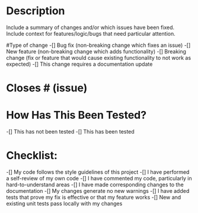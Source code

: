 # Description
Include a summary of changes and/or which issues have been fixed. Include context for features/logic/bugs that need particular attention.

#Type of change
-[] Bug fix (non-breaking change which fixes an issue)
-[] New feature (non-breaking change which adds functionality)
-[] Breaking change (fix or feature that would cause existing functionality to not work as expected)
-[] This change requires a documentation update

# Closes # (issue)

# How Has This Been Tested?
-[] This has not been tested
-[] This has been tested

# Checklist:
-[] My code follows the style guidelines of this project
-[] I have performed a self-review of my own code
-[] I have commented my code, particularly in hard-to-understand areas
-[] I have made corresponding changes to the documentation
-[] My changes generate no new warnings
-[] I have added tests that prove my fix is effective or that my feature works
-[] New and existing unit tests pass locally with my changes
